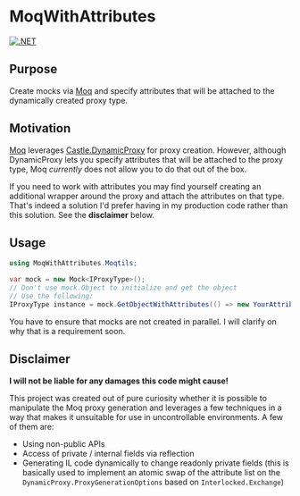 # MoqWithAttributes
[![.NET](https://github.com/fortender/moq-with-attributes/actions/workflows/dotnet.yml/badge.svg)](https://github.com/fortender/moq-with-attributes/actions/workflows/dotnet.yml)

## Purpose
Create mocks via [Moq](https://github.com/devlooped/moq) and specify attributes that will be attached to the dynamically created proxy type.

## Motivation
[Moq](https://github.com/devlooped/moq) leverages [Castle.DynamicProxy](http://www.castleproject.org/projects/dynamicproxy/) for proxy creation. However, although DynamicProxy lets you specify attributes that will be attached to the proxy type, Moq *currently* does not allow you to do that out of the box.

If you need to work with attributes you may find yourself creating an additional wrapper around the proxy and attach the attributes on that type. That's indeed a solution I'd prefer having in my production code rather than this solution. See the **disclaimer** below.

## Usage
```csharp
using MoqWithAttributes.Moqtils;

var mock = new Mock<IProxyType>();
// Don't use mock.Object to initialize and get the object
// Use the following:
IProxyType instance = mock.GetObjectWithAttributes(() => new YourAttribute(arg1, arg2));
```

You have to ensure that mocks are not created in parallel. I will clarify on why that is a requirement soon.

## Disclaimer
**I will not be liable for any damages this code might cause!**

This project was created out of pure curiosity whether it is possible to manipulate the Moq proxy generation and leverages a few techniques in a way that makes it unsuitable for use in uncontrollable environments. A few of them are:
* Using non-public APIs
* Access of private / internal fields via reflection
* Generating IL code dynamically to change readonly private fields (this is basically used to implement an atomic swap of the attribute list on the `DynamicProxy.ProxyGenerationOptions` based on `Interlocked.Exchange`)
